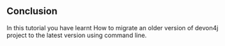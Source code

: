 ## Conclusion

In this tutorial you have learnt How to migrate an older version of devon4j project to the latest version using command line.

